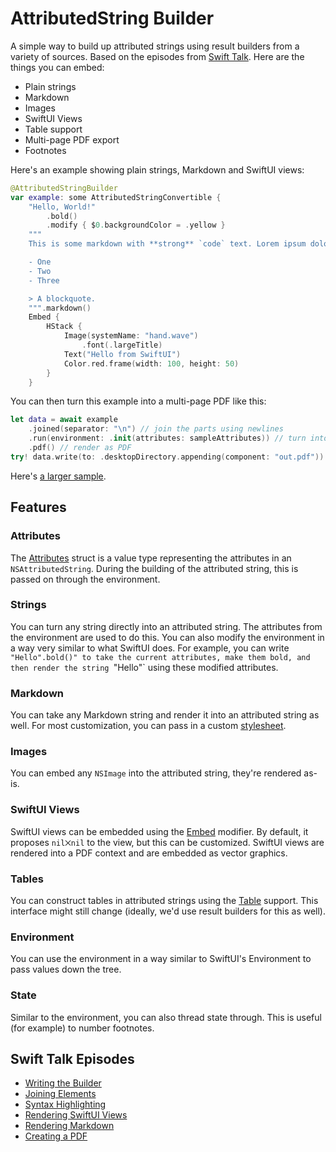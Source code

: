# AttributedString Builder

A simple way to build up attributed strings using result builders from a variety of sources. Based on the episodes from [Swift Talk](https://talk.objc.io/episodes/S01E337-attributed-string-builder-part-1). Here are the things you can embed:

- Plain strings
- Markdown
- Images
- SwiftUI Views
- Table support
- Multi-page PDF export
- Footnotes

Here's an example showing plain strings, Markdown and SwiftUI views:

```swift
@AttributedStringBuilder
var example: some AttributedStringConvertible {
    "Hello, World!"
        .bold()
        .modify { $0.backgroundColor = .yellow }
    """
    This is some markdown with **strong** `code` text. Lorem ipsum dolor sit amet, consectetur adipiscing elit. Maecenas tempus, tortor eu maximus gravida, ante diam fermentum magna, in gravida ex tellus ac purus.

    - One
    - Two
    - Three

    > A blockquote.
    """.markdown()
    Embed {
        HStack {
            Image(systemName: "hand.wave")
                .font(.largeTitle)
            Text("Hello from SwiftUI")
            Color.red.frame(width: 100, height: 50)
        }
    }
```

You can then turn this example into a multi-page PDF like this:

```swift
let data = await example
    .joined(separator: "\n") // join the parts using newlines
    .run(environment: .init(attributes: sampleAttributes)) // turn into a single `NSAttributedString`
    .pdf() // render as PDF
try! data.write(to: .desktopDirectory.appending(component: "out.pdf"))
```

Here's [a larger sample](Sources/Tests/Tests.swift).

## Features

### Attributes

The [Attributes](Sources/AttributedStringBuilder/Attributes.swift) struct is a value type representing the attributes in an `NSAttributedString`. During the building of the attributed string, this is passed on through the environment.

### Strings

You can turn any string directly into an attributed string. The attributes from the environment are used to do this. You can also modify the environment in a way very similar to what SwiftUI does. For example, you can write `"Hello".bold()" to take the current attributes, make them bold, and then render the string `"Hello"` using these modified attributes.

### Markdown

You can take any Markdown string and render it into an attributed string as well. For most customization, you can pass in a custom [stylesheet](Sources/AttributedStringBuilder/MarkdownStylesheet.swift).

### Images

You can embed any `NSImage` into the attributed string, they're rendered as-is.

### SwiftUI Views

SwiftUI views can be embedded using the [Embed](Sources/AttributedStringBuilder/SwiftUI.swift) modifier. By default, it proposes `nil⨉nil` to the view, but this can be customized. SwiftUI views are rendered into a PDF context and are embedded as vector graphics.

### Tables

You can construct tables in attributed strings using the [Table](Sources/AttributedStringBuilder/Table.swift) support. This interface might still change (ideally, we'd use result builders for this as well).

### Environment

You can use the environment in a way similar to SwiftUI's Environment to pass values down the tree.

### State

Similar to the environment, you can also thread state through. This is useful (for example) to number footnotes.

## Swift Talk Episodes

- [Writing the Builder](https://talk.objc.io/episodes/S01E337-attributed-string-builder-part-1)
- [Joining Elements](https://talk.objc.io/episodes/S01E338-attributed-string-builder-part-2)
- [Syntax Highlighting](https://talk.objc.io/episodes/S01E339-attributed-string-builder-part-3)
- [Rendering SwiftUI Views](https://talk.objc.io/episodes/S01E340-attributed-string-builder-part-4)
- [Rendering Markdown](https://talk.objc.io/episodes/S01E341-attributed-string-builder-part-5)
- [Creating a PDF](https://talk.objc.io/episodes/S01E342-attributed-string-builder-part-6)

